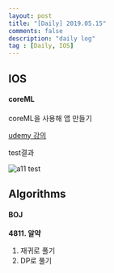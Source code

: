 ```yaml
---
layout: post
title: "[Daily] 2019.05.15"
comments: false
description: "daily log"
tag : [Daily, IOS]
---
```


## IOS
#### coreML 

coreML을 사용해 앱 만들기 

[udemy 강의](https://www.udemy.com/swift4-ios11-ai-app/learn/lecture/7566618#overview)

test결과

![a11 test](https://krispediadot.github.io/assets/images/a11Test01.jpg)

## Algorithms
#### BOJ 
**4811. 알약**

1. 재귀로 풀기
2. DP로 풀기


